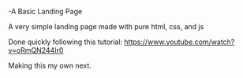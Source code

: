 -A Basic Landing Page

A very simple landing page made with pure html, css, and js

Done quickly following this tutorial: https://www.youtube.com/watch?v=oRmQN244Ir0

Making this my own next.